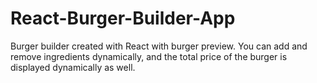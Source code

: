 # React-Burger-Builder-App
Burger builder created with React with burger preview. You can add and remove ingredients dynamically, and the total price of the burger is displayed dynamically as well.
